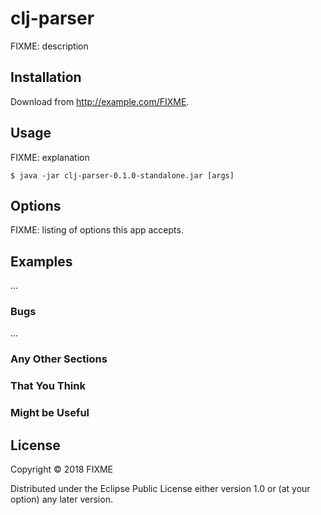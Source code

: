 # clj-parser

FIXME: description

## Installation

Download from http://example.com/FIXME.

## Usage

FIXME: explanation

    $ java -jar clj-parser-0.1.0-standalone.jar [args]

## Options

FIXME: listing of options this app accepts.

## Examples

...

### Bugs

...

### Any Other Sections
### That You Think
### Might be Useful

## License

Copyright © 2018 FIXME

Distributed under the Eclipse Public License either version 1.0 or (at
your option) any later version.
